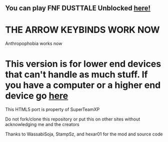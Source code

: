 ## You can play FNF DUSTTALE Unblocked [here!](https://superteamxp.github.io/FNF-DUSTTALE-Web-Low-End-Device/)
# THE ARROW KEYBINDS WORK NOW
Anthropophobia works now
# This version is for lower end devices that can't handle as much stuff. If you have a computer or a higher end device go [here](https://github.com/SuperTeamXP/FNF-DUSTTALE-Web-High-End-Device)

This HTML5 port is property of SuperTeamXP 

Do not fork/clone this repository or put this on other sites without acknowledging me and the creators

Thanks to WassabiSoja, StampSz, and hexar01 for the mod and source code
